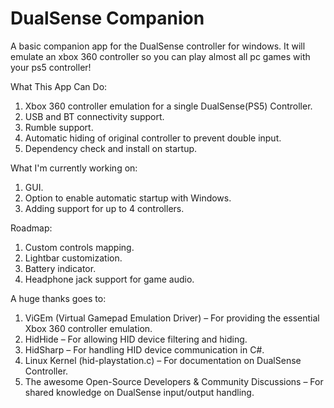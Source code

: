 # DualSense Companion

A basic companion app for the DualSense controller for windows. It will emulate an xbox 360 controller so you can play almost all pc games with your ps5 controller!

What This App Can Do:
1. Xbox 360 controller emulation for a single DualSense(PS5) Controller.
2. USB and BT connectivity support.
3. Rumble support.
4. Automatic hiding of original controller to prevent double input.
5. Dependency check and install on startup.

What I'm currently working on:
1. GUI.
2. Option to enable automatic startup with Windows.
2. Adding support for up to 4 controllers.

Roadmap:
1. Custom controls mapping.
2. Lightbar customization.
3. Battery indicator.
4. Headphone jack support for game audio.


A huge thanks goes to:
1. ViGEm (Virtual Gamepad Emulation Driver) – For providing the essential Xbox 360 controller emulation.
2. HidHide – For allowing HID device filtering and hiding.
3. HidSharp – For handling HID device communication in C#.
4. Linux Kernel (hid-playstation.c) – For documentation on DualSense Controller.
5. The awesome Open-Source Developers & Community Discussions – For shared knowledge on DualSense input/output handling.
